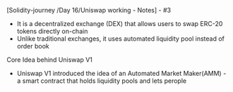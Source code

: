 
[Solidity-journey /Day 16/Uniswap working - Notes] -  #3

- It is a decentralized exchange (DEX) that allows users to swap ERC-20 tokens directly on-chain 
- Unlike traditional exchanges, it uses automated liquidity pool instead of order book 



Core Idea behind Uniswap V1 

- Uniswap V1 introduced the idea of an Automated Market Maker(AMM) - a smart contract that holds liquidity pools and lets perople
